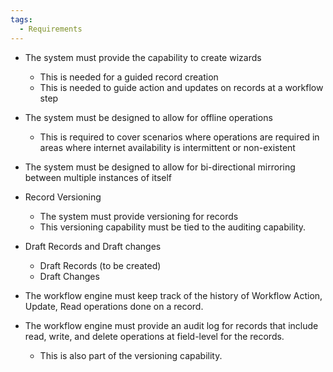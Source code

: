 ```yaml
---
tags:
  - Requirements
---
```

- The system must provide the capability to create wizards
	- This is needed for a guided record creation
	- This is needed to guide action and updates on records at a workflow step

- The system must be designed to allow for offline operations
	- This is required to cover scenarios where operations are required in areas where internet availability is intermittent or non-existent

- The system must be designed to allow for bi-directional mirroring between multiple instances of itself



- Record Versioning
	- The system must provide versioning for records
	- This versioning capability must be tied to the auditing capability.

- Draft Records and Draft changes
	- Draft Records (to be created)
	- Draft Changes

- The workflow engine must keep track of the history of Workflow Action, Update, Read operations done on a record.
- The workflow engine must provide an audit log for records that include read, write, and delete operations at field-level for the records.
	- This is also part of the versioning capability.
